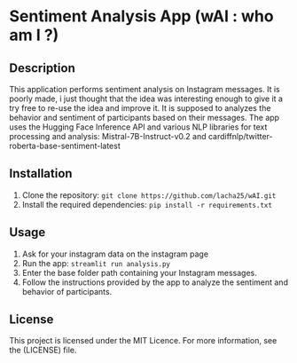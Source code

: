 # Sentiment Analysis App (wAI : who am I ?)

## Description
This application performs sentiment analysis on Instagram messages. It is poorly made, i just thought that the idea was interesting enough to give it a try free to re-use the idea and improve it. It is supposed to analyzes the behavior and sentiment of participants based on their messages. The app uses the Hugging Face Inference API and various NLP libraries for text processing and analysis:
Mistral-7B-Instruct-v0.2 and cardiffnlp/twitter-roberta-base-sentiment-latest

## Installation
1. Clone the repository: `git clone https://github.com/lacha25/wAI.git`
2. Install the required dependencies: `pip install -r requirements.txt`

## Usage
1. Ask for your instagram data on the instagram page
2. Run the app: `streamlit run analysis.py`
3. Enter the base folder path containing your Instagram messages.
4. Follow the instructions provided by the app to analyze the sentiment and behavior of participants.

## License
This project is licensed under the MIT Licence. For more information, see the (LICENSE) file.


